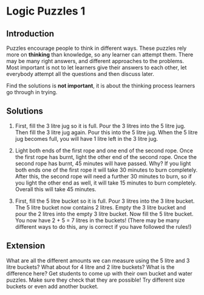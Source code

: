# Logic Puzzles 1

## Introduction
Puzzles encourage people to think in different ways. These puzzles rely more on **thinking** than knowledge, so any learner can attempt them. There may be many right answers, and different approaches to the problems. Most important is not to let learners give their answers to each other, let everybody attempt all the questions and then discuss later.

Find the solutions is **not important**, it is about the thinking process learners go through in trying.

## Solutions
1.  First, fill the 3 litre jug so it is full. Pour the 3 litres into the 5 litre jug. Then fill the 3 litre jug again. Pour this into the 5 litre jug. When the 5 litre jug becomes full, you will have 1 litre left in the 3 litre jug.

2.  Light both ends of the first rope and one end of the second rope. Once the first rope has burnt, light the other end of the second rope. Once the second rope has burnt, 45 minutes will have passed. Why? If you light both ends one of the first rope it will take 30 minutes to burn completely. After this, the second rope will need a further 30 minutes to burn, so if you light the other end as well, it will take 15 minutes to burn completely. Overall this will take 45 minutes.

3.  First, fill the 5 litre bucket so it is full. Pour 3 litres into the 3 litre bucket. The 5 litre bucket now contains 2 litres. Empty the 3 litre bucket and pour the 2 litres into the empty 3 litre bucket. Now fill the 5 litre bucket. You now have 2 + 5 = 7 litres in the buckets! (There may be many different ways to do this, any is correct if you have followed the rules!)

## Extension
What are all the different amounts we can measure using the 5 litre and 3 litre buckets? What about for 4 litre and 2 litre buckets? What is the difference here? Get students to come up with their own bucket and water puzzles. Make sure they check that they are possible! Try different size buckets or even add another bucket.
